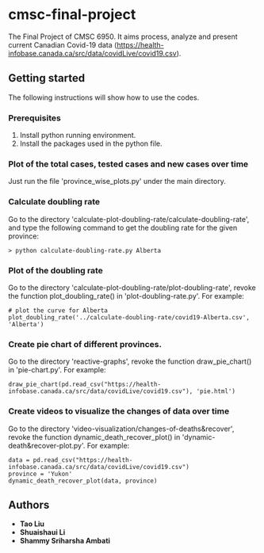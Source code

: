 # cmsc-final-project
The Final Project of CMSC 6950. It aims process, analyze and present current Canadian
Covid-19 data (https://health-infobase.canada.ca/src/data/covidLive/covid19.csv).
## Getting started
The following instructions will show how to use the codes.
### Prerequisites
1. Install python running environment.
2. Install the packages used in the python file.
### Plot of the total cases, tested cases and new cases over time
Just run the file 'province_wise_plots.py' under the main directory.
### Calculate doubling rate
Go to the directory 'calculate-plot-doubling-rate/calculate-doubling-rate', and type the following command to get the doubling rate for the given province:
```
> python calculate-doubling-rate.py Alberta
```
### Plot of the doubling rate
Go to the directory 'calculate-plot-doubling-rate/plot-doubling-rate', revoke the function plot_doubling_rate() in 'plot-doubling-rate.py'. For example:
```
# plot the curve for Alberta
plot_doubling_rate('../calculate-doubling-rate/covid19-Alberta.csv', 'Alberta')
```
### Create pie chart of different provinces.
Go to the directory 'reactive-graphs', revoke the function draw_pie_chart() in 'pie-chart.py'. For example:
```
draw_pie_chart(pd.read_csv("https://health-infobase.canada.ca/src/data/covidLive/covid19.csv"), 'pie.html')
```
### Create videos to visualize the changes of data over time
Go to the directory 'video-visualization/changes-of-deaths&recover', revoke the function dynamic_death_recover_plot() in 'dynamic-death&recover-plot.py'. For example:
```
data = pd.read_csv("https://health-infobase.canada.ca/src/data/covidLive/covid19.csv")
province = 'Yukon'
dynamic_death_recover_plot(data, province)
```
## Authors
* **Tao Liu**
* **Shuaishaui Li**
* **Shammy Sriharsha Ambati**
